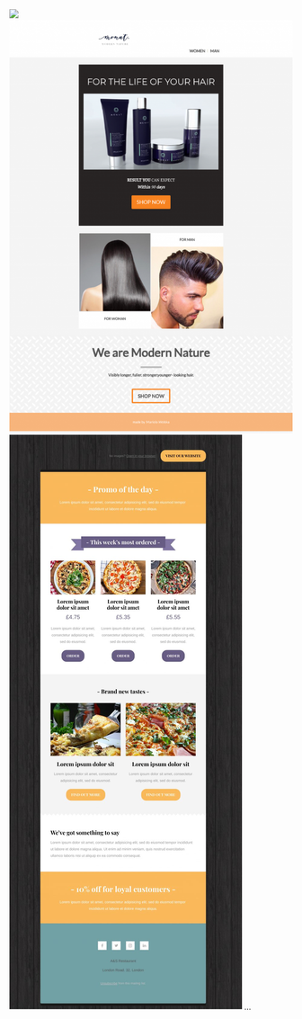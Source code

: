 <img src="https://github.com/mariolawolska/emails/blob/master/img_emails/McBoutique-1.png">
<img src = "https://github.com/mariolawolska/emails/blob/master/img_emails/monat_shine_campain-768x1120.png">
<img src = "https://github.com/mariolawolska/emails/blob/master/img_emails/pizza_email-768x1898.jpg">
...
